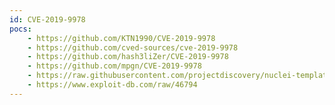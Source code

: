 ```yaml
---
id: CVE-2019-9978
pocs:
    - https://github.com/KTN1990/CVE-2019-9978
    - https://github.com/cved-sources/cve-2019-9978
    - https://github.com/hash3liZer/CVE-2019-9978
    - https://github.com/mpgn/CVE-2019-9978
    - https://raw.githubusercontent.com/projectdiscovery/nuclei-templates/master/cves/CVE-2019-9978.yaml
    - https://www.exploit-db.com/raw/46794
---
```

